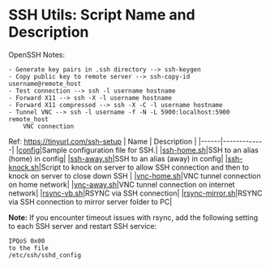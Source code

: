 # SSH Utils: Script Name and Description
OpenSSH Notes:
```{openssh}
- Generate key pairs in .ssh directory --> ssh-keygen
- Copy public key to remote server --> ssh-copy-id username@remote_host
- Test connection --> ssh -l username hostname
- Forward X11 --> ssh -X -l username hostname
- Forward X11 compressed --> ssh -X -C -l username hostname
- Tunnel VNC --> ssh -l username -f -N -L 5900:localhost:5900 remote_host
    VNC connection
  ```
Ref: https://tinyurl.com/ssh-setup
| Name | Description |
|------|-------------|
|[config](config)|Sample configuration file for SSH.|
|[ssh-home.sh](ssh-home.sh)|SSH to an alias (home) in config|
|[ssh-away.sh](ssh-away.sh)|SSH to an alias (away) in config|
|[ssh-knock.sh](ssh-knock.sh)|Script to knock on server to allow SSH connection and then to knock on server to close down SSH |
|[vnc-home.sh](vnc-home.sh)|VNC tunnel connection on home network|
|[vnc-away.sh](vnc-away.sh)|VNC tunnel connection on internet network|
|[rsync-vb.sh](rsync-vb.sh)|RSYNC via SSH connection|
|[rsync-mirror.sh](rsync-mirror.sh)|RSYNC via SSH connection to mirror server folder to PC|

**Note:** If you encounter timeout issues with rsync, add the following setting to each SSH server and restart SSH service:

```
IPQoS 0x00
to the file
/etc/ssh/sshd_config
  ```

